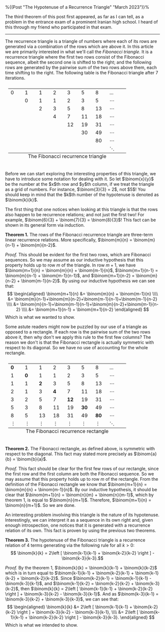%{(Post "The Hypotenuse of a Recurrence Triangle" "March 2023")}%

The third theorem of this post first appeared, as far as I can tell, as a
problem in the entrance exam of a prominent Iranian high school. I heard of
this through my friend who participated in that exam.

-----

The recurrence triangle is a triangle of numbers where each of its rows are generated via a combination of the rows which are above it. In this article we are primarily interested in
what we'll call the *Fibonacci triangle*. It is a recurrence triangle where the first two
rows consist of the Fibonacci sequence, albeit the second one is shifted to the right; and
the following rows are generated by the pairwise sum of the two rows above them, each time
shifting to the right. The following table is the Fibonacci triangle after 7 iterations.
<center>
<table style='padding: 10px'>
<tr>
    <td style='width:30px'>0</td> <td style='width:30px'>1</td> <td style='width:30px'>1</td> <td style='width:30px'>2</td> <td style='width:30px'>3</td> <td style='width:30px'>5</td> <td style='width:30px'>8</td> <td style='width:30px'>...</td>
</tr>
<tr>
    <td> </td> <td>0</td> <td>1</td> <td>1</td> <td>2</td> <td>3</td> <td>5</td> <td>⋯</td>
</tr>
<tr>
    <td> </td> <td> </td> <td>2</td> <td>3</td> <td>5</td> <td>8</td> <td>13</td> <td>⋯</td>
</tr>
<tr>
    <td> </td> <td> </td> <td> </td> <td>4</td> <td>7</td> <td>11</td> <td>18</td> <td>⋯</td>
</tr>
<tr>
    <td> </td> <td> </td> <td> </td> <td> </td> <td>12</td> <td>19</td> <td>31</td> <td>⋯</td>
</tr>
<tr>
    <td> </td> <td> </td> <td> </td> <td> </td> <td> </td> <td>30</td> <td>49</td> <td>⋯</td>
</tr>
<tr>
    <td> </td> <td> </td> <td> </td> <td> </td> <td> </td> <td> </td> <td>80</td> <td>⋯</td>
</tr>
<tr>
    <td> </td> <td> </td> <td> </td> <td> </td> <td> </td> <td> </td> <td> </td> <td>⋱<td>
</tr>
<caption style='caption-side:bottom'>The Fibonacci recurrence triangle</caption>
</table>
</center>
Before we can start exploring the interesting properties of this triangle, we have to introduce some notation for dealing with it. So let $\binom{x}{y}$ be the number at the $x$th row and $y$th column, if we treat the triangle as a grid of numbers. For instance, 
$\binom{3}{3} = 2$, not $5$! You should keep in mind that the $k$th number of the hypotenuse
is denoted as $\binom{k}{k}$.

The first thing that one notices when looking at this triangle is that the rows also happen to be recurrence relations; and not just the first two! For example, $\binom{6}{3} + \binom{7}{3} = \binom{8}{3}$!  This fact can be shown in its general form via induction.

**Theorem 1.** The rows of the Fibonacci recurrence triangle are three-term linear recurrence relations. More specifically, $\binom{m}{n} = \binom{m}{n-1} + \binom{m}{n-2}$.

*Proof.* This should be evident for the first two rows, which are Fibonacci sequences. So we may assume as our inductive hypothesis that this property holds up to row $m$ of the triangle. In row $m+1$, we have $\binom{m+1}{n} = \binom{m}{n} + \binom{m-1}{n}$, $\binom{m+1}{n-1} = \binom{m}{n-1} + \binom{m-1}{n-1}$, and $\binom{m+1}{n-2} = \binom{m}{n-2} + \binom{m-1}{n-2}$. By using our inductive hypothesis we can see that:
$$
\begin{aligned}
\binom{m+1}{n} &= \binom{m}{n} + \binom{m-1}{n} \\\\
&= \binom{m}{n-1}+\binom{m}{n-2}+\binom{m-1}{n-1}+\binom{m-1}{n-2} \\\\
&= \binom{m}{n-1}+\binom{m-1}{n-1}+\binom{m}{n-2}+\binom{m-1}{n-2} \\\\
&= \binom{m+1}{n-1} + \binom{m+1}{n-2}
\end{aligned}
$$
Which is what we wanted to show.

Some astute readers might now be puzzled by our use of a triangle as opposed to a rectangle. If each row is the pairwise sum of the two rows above it, then why don't we apply this rule to the first few columns? The reason we don't is that the Fibonacci rectangle is actually symmetric with respect to its diagonal. So we have no use of accounting for the whole rectangle.

<center>
<table style='padding: 10px'>
<tr>
    <td style='width:30px'><b>0</b></td> <td style='width:30px'>1</td> <td style='width:30px'>1</td> <td style='width:30px'>2</td> <td style='width:30px'>3</td> <td style='width:30px'>5</td> <td style='width:30px'>8</td> <td style='width:30px'>...</td>
</tr>
<tr>
    <td>1</td> <td><b>0</b></td> <td>1</td> <td>1</td> <td>2</td> <td>3</td> <td>5</td> <td>⋯</td>
</tr>
<tr>
    <td>1</td> <td>1</td> <td><b>2</b></td> <td>3</td> <td>5</td> <td>8</td> <td>13</td> <td>⋯</td>
</tr>
<tr>
    <td>2</td> <td>1</td> <td>3</td> <td><b>4</b></td> <td>7</td> <td>11</td> <td>18</td> <td>⋯</td>
</tr>
<tr>
    <td>3</td> <td>2</td> <td>5</td> <td>7</td> <td><b>12</b></td> <td>19</td> <td>31</td> <td>⋯</td>
</tr>
<tr>
    <td>5</td> <td>3</td> <td>8</td> <td>11</td> <td>19</td> <td><b>30</b></td> <td>49</td> <td>⋯</td>
</tr>
<tr>
    <td>8</td> <td>5</td> <td>13</td> <td>18</td> <td>31</td> <td>49</td> <td><b>80</b></td> <td>⋯</td>
</tr>
<tr>
    <td>⋮</td> <td>⋮</td> <td>⋮</td> <td>⋮</td> <td>⋮</td> <td>⋮</td> <td>⋮</td> <td>⋱<td>
</tr>
<caption style='caption-side:bottom'>The Fibonacci recurrence rectangle</caption>
</table>
</center>

**Theorem 2.** The Fibonacci rectangle, as defined above, is symmetric with respect to the diagonal. This fact may stated more precisely as $\binom{a}{b} = \binom{b}{a}$.

*Proof.* This fact should be clear for the first few rows of our rectangle, since the first row and the first column are both the Fibonacci sequence. So we may assume that this property holds up to row $m$ of the rectangle. From the definition of the Fibonacci rectangle we know that $\binom{m+1}{n} = \binom{m}{n} + \binom{m-1}{n}$.  By our inductive hypothesis, it should be clear that $\binom{m+1}{n} = \binom{n}{m} + \binom{n}{m-1}$, which by theorem 1, is equal to $\binom{n}{m+1}$. Therefore, $\binom{m+1}{n} = \binom{n}{m+1}$. So we are done.

An interesting problem involving this triangle is the nature of its hypotenuse. 
Interestingly, we can interpret it as a sequence in its own right and, given 
enough introspection, one notices that it is generated with a recurrence
relation of its own. This fact is proven by using the previous two theorems.

**Theorem 3.** The hypotenuse of the Fibonacci triangle is a recurrence relation of 4 terms generating via the following rule for all $k > 0$:
$$ \binom{k}{k} = 2\left [ \binom{k-1}{k-1} + \binom{k-2}{k-2} \right ] - \binom{k-3}{k-3}.$$

*Proof.* By the theorem 1,  $\binom{k}{k} = \binom{k}{k-1} + \binom{k}{k-2}$ which is in turn equal to $\binom{k-1}{k-1} + \binom{k-2}{k-1} + \binom{k-1}{k-2} + \binom{k-2}{k-2}$.   Since $\binom{k-2}{k-1} = \binom{k-1}{k-1} - \binom{k-3}{k-1}$, and $\binom{k-1}{k-2} = \binom{k-2}{k-2} + \binom{k-3}{k-2}$, then $\binom{k}{k} = 2\left [ \binom{k-1}{k-1} + \binom{k-2}{k-2} \right ] + \binom{k-3}{k-2} - \binom{k-3}{k-1}$. And as $\binom{k-3}{k-1} = \binom{k-3}{k-2} + \binom{k-3}{k-3}$, we can see that:
$$
\begin{aligned}
\binom{k}{k} &= 2\left [ \binom{k-1}{k-1} + \binom{k-2}{k-2} \right ] + \binom{k-3}{k-2} - \binom{k-3}{k-1}, \\\\
&= 2\left [ \binom{k-1}{k-1} + \binom{k-2}{k-2} \right ] - \binom{k-3}{k-3}.
\end{aligned}
$$
Which is what we intended to show.
